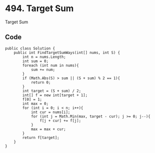 # 494. Target Sum
Target Sum

## Code
    public class Solution {
        public int FindTargetSumWays(int[] nums, int S) {
            int n = nums.Length;
            int sum = 0;
            foreach (int num in nums){
                sum += num;
            }
            if (Math.Abs(S) > sum || (S + sum) % 2 == 1){
                return 0;
            }
            int target = (S + sum) / 2;
            int[] f = new int[target + 1];
            f[0] = 1;
            int max = 0;
            for (int i = 0; i < n; i++){
                int cur = nums[i];
                for (int j = Math.Min(max, target - cur); j >= 0; j--){
                    f[j + cur] += f[j];
                }
                max = max + cur;
            }
            return f[target];
        }
    }
